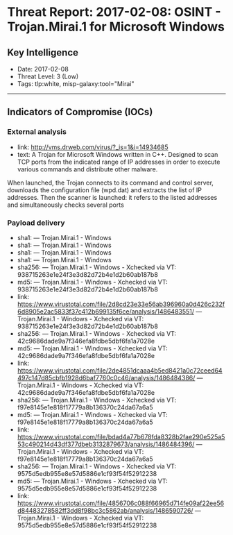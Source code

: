 # Threat Report: 2017-02-08: OSINT - Trojan.Mirai.1 for Microsoft Windows


## Key Intelligence
* Date: 2017-02-08
* Threat Level: 3 (Low)
* Tags: tlp:white, misp-galaxy:tool="Mirai"

---

## Indicators of Compromise (IOCs)
### External analysis
* link: http://vms.drweb.com/virus/?_is=1&i=14934685
* text: A Trojan for Microsoft Windows written in C++. Designed to scan TCP ports from the indicated range of IP addresses in order to execute various commands and distribute other malware.

When launched, the Trojan connects to its command and control server, downloads the configuration file (wpd.dat) and extracts the list of IP addresses. Then the scanner is launched: it refers to the listed addresses and simultaneously checks several ports

### Payload delivery
* sha1: <sha1> — Trojan.Mirai.1 - Windows
* sha1: <sha1> — Trojan.Mirai.1 - Windows
* sha1: <sha1> — Trojan.Mirai.1 - Windows
* sha1: <sha1> — Trojan.Mirai.1 - Windows
* sha256: <sha256> — Trojan.Mirai.1 - Windows - Xchecked via VT: 938715263e1e24f3e3d82d72b4e1d2b60ab187b8
* md5: <md5> — Trojan.Mirai.1 - Windows - Xchecked via VT: 938715263e1e24f3e3d82d72b4e1d2b60ab187b8
* link: https://www.virustotal.com/file/2d8cd23e33e56ab396960a0d426c232f6d8905e2ac5833f37c412b699135f6ce/analysis/1486483551/ — Trojan.Mirai.1 - Windows - Xchecked via VT: 938715263e1e24f3e3d82d72b4e1d2b60ab187b8
* sha256: <sha256> — Trojan.Mirai.1 - Windows - Xchecked via VT: 42c9686dade9a7f346efa8fdbe5dbf6fa1a7028e
* md5: <md5> — Trojan.Mirai.1 - Windows - Xchecked via VT: 42c9686dade9a7f346efa8fdbe5dbf6fa1a7028e
* link: https://www.virustotal.com/file/2de4851dcaaa4b5ed8421a0c72ceed64497c147d85cbfb1928d6baf7760c0c46/analysis/1486484386/ — Trojan.Mirai.1 - Windows - Xchecked via VT: 42c9686dade9a7f346efa8fdbe5dbf6fa1a7028e
* sha256: <sha256> — Trojan.Mirai.1 - Windows - Xchecked via VT: f97e8145e1e818f17779a8b136370c24da67a6a5
* md5: <md5> — Trojan.Mirai.1 - Windows - Xchecked via VT: f97e8145e1e818f17779a8b136370c24da67a6a5
* link: https://www.virustotal.com/file/bdad4a77b678fda8328b2fae290e525a553c490214d43df377dbeb3132879673/analysis/1486484396/ — Trojan.Mirai.1 - Windows - Xchecked via VT: f97e8145e1e818f17779a8b136370c24da67a6a5
* sha256: <sha256> — Trojan.Mirai.1 - Windows - Xchecked via VT: 9575d5edb955e8e57d5886e1cf93f54f52912238
* md5: <md5> — Trojan.Mirai.1 - Windows - Xchecked via VT: 9575d5edb955e8e57d5886e1cf93f54f52912238
* link: https://www.virustotal.com/file/4856706c088f66965d714fe09af22ee56d84483278582ff3dd8f98bc3c5862ab/analysis/1486590726/ — Trojan.Mirai.1 - Windows - Xchecked via VT: 9575d5edb955e8e57d5886e1cf93f54f52912238
